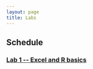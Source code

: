 ```yaml
---
layout: page
title: Labs
---
```


## Schedule

### [Lab 1 -- Excel and R basics](intro/Excel-R-Basics.md)

